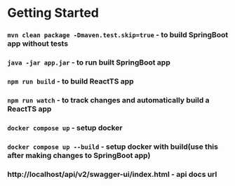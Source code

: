 # Getting Started
### `mvn clean package -Dmaven.test.skip=true` - to build SpringBoot app without tests
### `java -jar app.jar` - to run built SpringBoot app
### `npm run build` - to build ReactTS app
### `npm run watch` - to track changes and automatically build a ReactTS app
### `docker compose up` - setup docker
### `docker compose up --build` - setup docker with build(use this after making changes to SpringBoot app)
### http://localhost/api/v2/swagger-ui/index.html - api docs url
